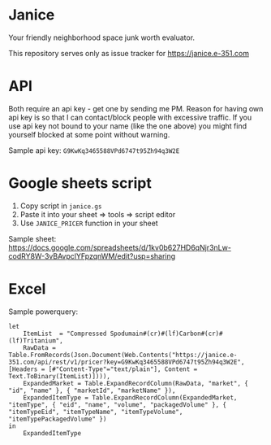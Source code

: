 # Janice

Your friendly neighborhood space junk worth evaluator.

This repository serves only as issue tracker for https://janice.e-351.com

# API

Both require an api key - get one by sending me PM. Reason for having own api key is so that I can contact/block people with excessive traffic. If you use api key not bound to your name (like the one above) you might find yourself blocked at some point without warning.

Sample api key: `G9KwKq3465588VPd6747t95Zh94q3W2E`

# Google sheets script

1) Copy script in `janice.gs`
2) Paste it into your sheet => tools => script editor
3) Use `JANICE_PRICER` function in your sheet

Sample sheet: https://docs.google.com/spreadsheets/d/1kv0b627HD6qNjr3nLw-codRY8W-3vBAvpclYFpzqnWM/edit?usp=sharing

# Excel

Sample powerquery:

```
let
    ItemList  = "Compressed Spodumain#(cr)#(lf)Carbon#(cr)#(lf)Tritanium",
    RawData = Table.FromRecords(Json.Document(Web.Contents("https://janice.e-351.com/api/rest/v1/pricer?key=G9KwKq3465588VPd6747t95Zh94q3W2E", [Headers = [#"Content-Type"="text/plain"], Content = Text.ToBinary(ItemList)]))),
    ExpandedMarket = Table.ExpandRecordColumn(RawData, "market", { "id", "name" }, { "marketId", "marketName" }),
    ExpandedItemType = Table.ExpandRecordColumn(ExpandedMarket, "itemType", { "eid", "name", "volume", "packagedVolume" }, { "itemTypeEid", "itemTypeName", "itemTypeVolume", "itemTypePackagedVolume" })
in
    ExpandedItemType
```
